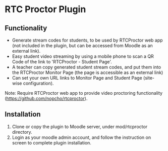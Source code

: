 # RTC Proctor Plugin

## Functionality
- Generate stream codes for students, to be used by RTCProctor web app (not included in the plugin, but can be accessed from Moodle as an external link).
- Easy student video streaming by using a mobile phone to scan a QR Code of the link to 'RTCProctor - Student Page'.
- A teacher can copy generated student stream codes, and put them into the RTCProctor Monitor Page (the page is accessible as an external link)
- Can set your own URL links to Monitor Page and Student Page (site-wise configuration).

Note: Require RTCProctor web app to provide video proctoring functionality (https://github.com/nopcho/rtcproctor).

## Installation
1. Clone or copy the plugin to Moodle server, under mod/rtcproctor directory.
2. Login as your moodle admin account, and follow the instruction on screen to complete plugin installation. 